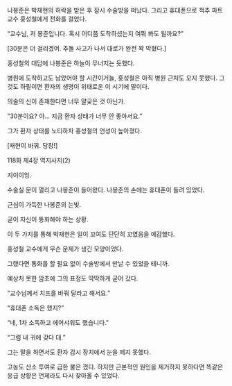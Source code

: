 나봉준은 박재현의 허락을 받은 후 잠시 수술방을 떠났다. 그리고 휴대폰으로 척추 파트 교수 홍성철에게 전화를 걸었다.

“교수님, 저 봉준입니다. 혹시 어디쯤 도착하셨는지 여쭤 봐도 될까요?”

[30분은 더 걸리겠어. 추돌 사고가 나서 대로가 완전 꽉 막혔다.]

홍성철의 대답에 나봉준은 하늘이 무너지는 듯했다.

병원에 도착하고도 남았어야 할 시간이거늘, 홍성철은 아직 병원 근처도 오지 못했다. 그것도 하필이면 환자의 생명이 위태로운 이 시기에 말이다.

의술의 신이 존재한다면 너무 얄궂은 것 아닌가.

“30분이요? 아… 지금 환자 상태가 너무 안 좋아서요.”

그가 환자 상태를 노티하자 홍성철의 언성이 높아졌다.

[재현이 바꿔. 당장!]

118화 제4장 역지사지(2)

지이이잉.

수술실 문이 열리고 나봉준이 들어왔다. 나봉준의 손에는 휴대폰이 들려 있었다.

근심이 가득한 나봉준의 눈빛.

굳이 자신이 통화해야 하는 상황.

이 두 가지를 통해 박재현은 일이 꼬여도 단단히 꼬였음을 예감했다.

홍성철 교수에게 무슨 문제가 생긴 모양이었다.

그랬다면 통화를 할 필요 없이 수술방에서 만날 수 있었을 테니까.

예상치 못한 암초에 그의 표정도 딱딱하게 굳어 갔다.

“교수님께서 치프를 바꿔 달라고 해서요.”

“휴대폰 소독은 했지?”

“네, 1차 소독하고 에어샤워도 했습니다.”

“그럼 내 귀에 갖다 대.”

그는 말을 하면서도 환자 감시 장치에서 눈을 떼지 못했다.

고농도 산소 투여로 급한 불은 껐다. 하지만 근본적인 원인을 제거하지 못하다면 똑같은 응급 상황은 언제라도 다시 찾아올 수 있었다.